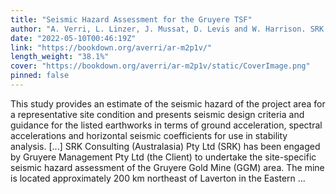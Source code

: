 ```yaml
---
title: "Seismic Hazard Assessment for the Gruyere TSF"
author: "A. Verri, L. Linzer, J. Mussat, D. Levis and W. Harrison. SRK Consulting"
date: "2022-05-10T00:46:19Z"
link: "https://bookdown.org/averri/ar-m2p1v/"
length_weight: "38.1%"
cover: "https://bookdown.org/averri/ar-m2p1v/static/CoverImage.png"
pinned: false
---
```


This study provides an estimate of the seismic hazard of the project area for a representative site condition and presents seismic design criteria and guidance for the listed earthworks in terms of ground acceleration, spectral accelerations and horizontal seismic coefficients for use in stability analysis. [...] SRK Consulting (Australasia) Pty Ltd (SRK) has been engaged by Gruyere Management Pty Ltd (the Client) to undertake the site-specific seismic hazard assessment of the Gruyere Gold Mine (GGM) area. The mine is located approximately 200 km northeast of Laverton in the Eastern ...
